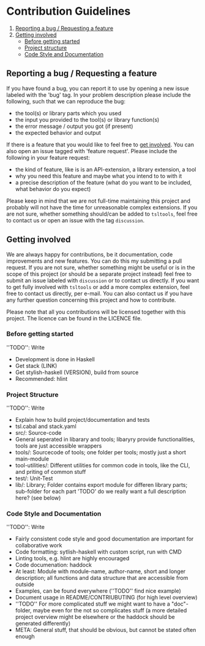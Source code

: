 # Contribution Guidelines

1. [Reporting a bug / Requesting a feature](#reproting-a-bug-requesting-a-feature)
2. [Getting involved](#getting-involved)    
    * [Before getting started](#before-getting-started)
    * [Project structure](#project-structure)
    * [Code Style and Documentation](#code-style-and-documentation)

## Reporting a bug / Requesting a feature

If you have found a bug, you can report it to use by opening a new issue 
labeled with the 'bug' tag. In your problem description please include the 
following, such that we can reproduce the bug:
* the tool(s) or library parts which you used
* the input you provided to the tool(s) or library function(s)
* the error message / output you got (if present)
* the expected behavior and output


If there is a feature that you would like to feel free to
[get involved](#getting-involved). You can also open an issue tagged with 
'feature request'. Please include the following in your feature request:
* the kind of feature, like is is an API-extension, a library extension, a tool
* why you need this feature and maybe what you intend to to with it
* a precise description of the feature (what do you want to be included, what 
  behavior do you expect)

Please keep in mind that we are not full-time maintaining this project and 
probably will not have the time for unreasonable complex extensions.
If you are not sure, whether something should/can be added to `tsltools`, feel
free to contact us or open an issue with the tag `discussion`.

## Getting involved

We are always happy for contributions, be it documentation, code improvements 
and new features. You can do this my submitting a pull request. If you are not
sure, whether something might be useful or is in the scope of this project 
(or should be a separate project instead) feel free to submit an issue labeled
with `discussion` or to contact us directly. If you want to get fully involved
with `tsltools` or add a more complex extension, feel free to contact us 
directly, per e-mail. You can also contact us if you have any further question
concerning this project and how to contribute.

Please note that all you contributions will be licensed together with this 
project. The licence can be found in the LICENCE file.

### Before getting started

''TODO'': Write

* Development is done in Haskell
* Get stack (LINK)
* Get stylish-haskell (VERSION), build from source
* Recommended: hlint

### Project Structure

''TODO'': Write

* Explain how to build project/documentation and tests
* tsl.cabal and stack.yaml 
* src/: Source-code
* General seperated in libarary and tools; libaryry provide functionalities, 
  tools are just accessible wrappers
* tools/: Sourcecode of tools; one folder per tools; mostly just a short 
  main-module
* tool-utilities/: Different utilities for common code in tools, like the CLI, 
  and priting of common stuff
* test/: Unit-Test
* lib/: Library; Folder contains export module for differen library parts; 
  sub-folder for each part 
    'TODO' do we really want a full description here? (see below)


### Code Style and Documentation

''TODO'': Write

* Fairly consistent code style and good documentation are important for 
  collaborative work
* Code formatting: sytlish-haskell with custom script, run with CMD
* Linting tools, e.g. hlint are highly encouraged 
* Code documenation: haddock
* At least: Module with module-name, author-name, short and longer description;
  all functions and data structure that are accessible from outside 
* Examples, can be found everywhere (''TODO'' find nice example)
* Document usage in README/CONTRIUBUTING (for high level overview)
* ''TODO'' For more complicated stuff we might want to have a "doc"-folder, 
  maybe even for the not so complicates stuff (a more detailed project 
  overview might be elsewhere or the haddock should be generated differently)
* META: General stuff, that should be obvious, but cannot be stated often 
  enough


